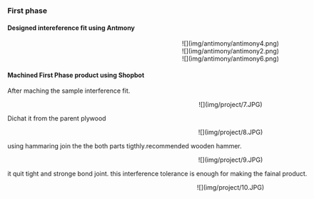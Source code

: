 <div style="width:1000px;">


### First phase

#### Designed  intereference fit using Antmony


<center>![](img/antimony/antimony4.png)</center>

<center>![](img/antimony/antimony2.png)</center>

<center>![](img/antimony/antimony6.png)</center>


#### Machined First Phase product using Shopbot

After maching the sample interference fit.

<center>![](img/project/7.JPG)</center>

Dichat it from the parent plywood

<center>![](img/project/8.JPG)</center>

using hammaring join the the both parts tigthly.recommended wooden hammer. 

<center>![](img/project/9.JPG)</center>

it quit tight and stronge bond joint. this interference tolerance is enough for making the fainal product.

<center>![](img/project/10.JPG)</center>

 </div>